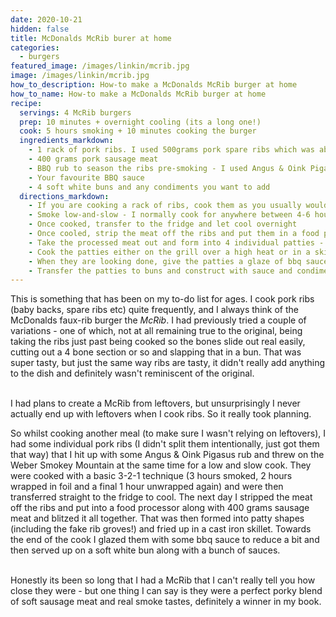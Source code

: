 ```yaml
---
date: 2020-10-21
hidden: false
title: McDonalds McRib burer at home
categories:
  - burgers
featured_image: /images/linkin/mcrib.jpg
image: /images/linkin/mcrib.jpg
how_to_description: How-to make a McDonalds McRib burger at home
how_to_name: How-to make a McDonalds McRib burger at home
recipe:
  servings: 4 McRib burgers
  prep: 10 minutes + overnight cooling (its a long one!)
  cook: 5 hours smoking + 10 minutes cooking the burger
  ingredients_markdown:
    - 1 rack of pork ribs. I used 500grams pork spare ribs which was about 5 individual but very meaty ribs
    - 400 grams pork sausage meat
    - BBQ rub to season the ribs pre-smoking - I used Angus & Oink Pigasus, but use your favourite
    - Your favourite BBQ sauce
    - 4 soft white buns and any condiments you want to add
  directions_markdown:
    - If you are cooking a rack of ribs, cook them as you usually would - remove the thin white membrane from the underside of the ribs and season generously with your favourite rub
    - Smoke low-and-slow - I normally cook for anywhere between 4-6 hours at around 110 degrees centigrade, depending on the thickness of the ribs, with up to the last three hours wrapped in foil, but check on them as you go, baby backs can normally be done in less than 4 hours if you wrap them
    - Once cooked, transfer to the fridge and let cool overnight
    - Once cooled, strip the meat off the ribs and put them in a food processor along with the 400 grams sausage meat. At this point you can also add in a generous squirt of BBQ sauce to mix through
    - Take the processed meat out and form into 4 individual patties - you can shape them into faux rib shapes with grooves if you are feeling especially nostalgic
    - Cook the patties either on the grill over a high heat or in a skillet - probably around 10 minutes (again depending on thickness of the patty).
    - When they are looking done, give the patties a glaze of bbq sauce and cook a bit further so it reduces and goes slightly sticky
    - Transfer the patties to buns and construct with sauce and condiments as you please and eat immediately
---
```



This is something that has been on my to-do list for ages. I cook pork ribs (baby backs, spare ribs etc) quite frequently, and I always think of the McDonalds faux-rib burger the _McRib_. I had previously tried a couple of variations - one of which, not at all remaining true to the original, being taking the ribs just past being cooked so the bones slide out real easily, cutting out a 4 bone section or so and slapping that in a bun. That was super tasty, but just the same way ribs are tasty, it didn't really add anything to the dish and definitely wasn't reminiscent of the original.
<br>
<br>

I had plans to create a McRib from leftovers, but unsurprisingly I never actually end up with leftovers when I cook ribs. So it really took planning.

So whilst cooking another meal (to make sure I wasn't relying on leftovers), I had some individual pork ribs (I didn't split them intentionally, just got them that way) that I hit up with some Angus & Oink Pigasus rub and threw on the Weber Smokey Mountain at the same time for a low and slow cook. They were cooked with a basic 3-2-1 technique (3 hours smoked, 2 hours wrapped in foil and a final 1 hour unwrapped again) and were then transferred straight to the fridge to cool. The next day I stripped the meat off the ribs and put into a food processor along with 400 grams sausage meat and blitzed it all together. That was then formed into patty shapes (including the fake rib groves!) and fried up in a cast iron skillet. Towards the end of the cook I glazed them with some bbq sauce to reduce a bit and then served up on a soft white bun along with a bunch of sauces.
<br>
<br>

Honestly its been so long that I had a McRib that I can't really tell you how close they were - but one thing I can say is they were a perfect porky blend of soft sausage meat and real smoke tastes, definitely a winner in my book.
